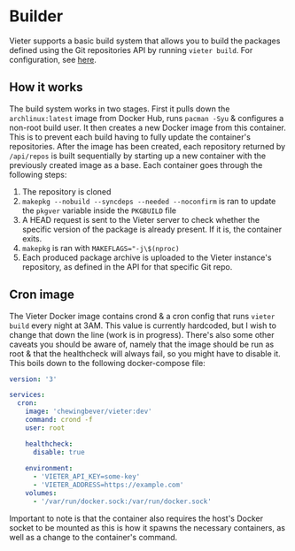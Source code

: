 # Builder

Vieter supports a basic build system that allows you to build the packages
defined using the Git repositories API by running `vieter build`. For
configuration, see [here](/configuration#builder).

## How it works

The build system works in two stages. First it pulls down the
`archlinux:latest` image from Docker Hub, runs `pacman -Syu` & configures a
non-root build user. It then creates a new Docker image from this container.
This is to prevent each build having to fully update the container's
repositories. After the image has been created, each repository returned by
`/api/repos` is built sequentially by starting up a new container with the
previously created image as a base. Each container goes through the following steps:

1. The repository is cloned
2. `makepkg --nobuild --syncdeps --needed --noconfirm` is ran to update the `pkgver` variable inside
   the `PKGBUILD` file
3. A HEAD request is sent to the Vieter server to check whether the specific
   version of the package is already present. If it is, the container exits.
4. `makepkg` is ran with `MAKEFLAGS="-j\$(nproc)`
5. Each produced package archive is uploaded to the Vieter instance's
   repository, as defined in the API for that specific Git repo.

## Cron image

The Vieter Docker image contains crond & a cron config that runs `vieter build`
every night at 3AM. This value is currently hardcoded, but I wish to change
that down the line (work is in progress). There's also some other caveats you
should be aware of, namely that the image should be run as root & that the
healthcheck will always fail, so you might have to disable it. This boils down
to the following docker-compose file:

```yaml
version: '3'

services:
  cron:
    image: 'chewingbever/vieter:dev'
    command: crond -f
    user: root

    healthcheck:
      disable: true
        
    environment:
      - 'VIETER_API_KEY=some-key'
      - 'VIETER_ADDRESS=https://example.com'
    volumes:
      - '/var/run/docker.sock:/var/run/docker.sock'
```

Important to note is that the container also requires the host's Docker socket
to be mounted as this is how it spawns the necessary containers, as well as a
change to the container's command.
